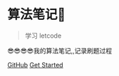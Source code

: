# **算法笔记🤩**



> 学习 letcode

😎😎😎😎我的算法笔记,,记录刷题过程



 [GitHub](https://github.com/qiujunlin) [Get Started](README.md)

